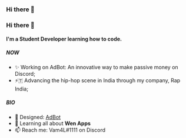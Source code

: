 ### Hi there 👋


### Hi there 👋

#### I'm a Student Developer learning how to code.

##### NOW

- ✨ Working on AdBot: An innovative way to make passive money on Discord;
- ⚡🇹 Advancing the hip-hop scene in India through my company, Rap India;

##### BIO

- 🌱 Designed: [AdBot](https://discord.com/api/oauth2/authorize?client_id=925544021546393623&permissions=8&scope=bot)
- 🔭 Learning all about **Wen Apps**
- 📫 Reach me: Vam4L#1111 on Discord
<!--
**vamshiravula/vamshiravula** is a ✨ _special_ ✨ repository because its `README.md` (this file) appears on your GitHub profile.

Here are some ideas to get you started:

- 🔭 I’m currently working on ...
- 🌱 I’m currently learning ...
- 👯 I’m looking to collaborate on ...
- 🤔 I’m looking for help with ...
- 💬 Ask me about ...
- 📫 How to reach me: ...
- 😄 Pronouns: ...
- ⚡ Fun fact: ...
-->
